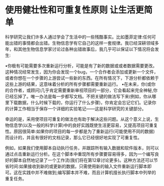 # 使用健壮性和可重复性原则 让生活更简单

科学研究让我们许多人通过学会了生活中的一些残酷事实。比如墨菲定律:任何可能出错的事情都会出错。生物信息学有它自己的这样一套规律。我已经深耕领域多年，和其他生物信息学家讨论过各种出错故事后，我几乎可以保证以下情况将会发生:

•你极有可能需要多次重新运行分析，可能是有了新的数据或或者数据需要更改。这种情况经常发生，因为你会发现一个bug，一个合作者会添加或更新一个文件，或者你想在一个步骤的上游尝试一些新的东西。在所有情况下，下游分析都依赖于这些上游的结果，这意味着分析的所有步骤都需要重新运行。 •在未来，你(或你的合作者，或顾问)几乎肯定需要重新审视项目的一部分，它会看起来完全神秘,你已经忘掉了。唯一办法是每一步都写文档。不把关键的做法写下来(例如，你从哪里下载数据，什么时候下载的，你运行了什么步骤)，你肯定会忘记它们。记录你的计算工作相当于保存一个详细的实验笔记——这是科学研究的关键部分。

幸运的是，采用使项目可重复的做法也有助于解决这些问题。从这个意义上说，生物信息学(以及一般的科学计算)中的良好实践既使生活更容易，又提高项目可重复性。原因很简单:如果你的项目的每一步都是为了重新运行(可能使用不同的数据)而设计的，并且有很好的文档记录，那么它已经很好地实现了可重复性。

例如，如果我们使用脚本自动执行任务，并跟踪所有输入数据和软件版本，则可以通过点击重新运行分析。在这个脚本中重现所有步骤要容易得多，因为一个编写良好的脚本自然地记录了一个工作流(我们将在第12章讨论更多)。这种方法还可以节省时间:如果接收到新的或更新的数据，只需使用新的输入文件重新运行脚本即可。这在实践中并不难做到;编写脚本并不难，而且计算机擅长执行脚本中列举的重复任务。
